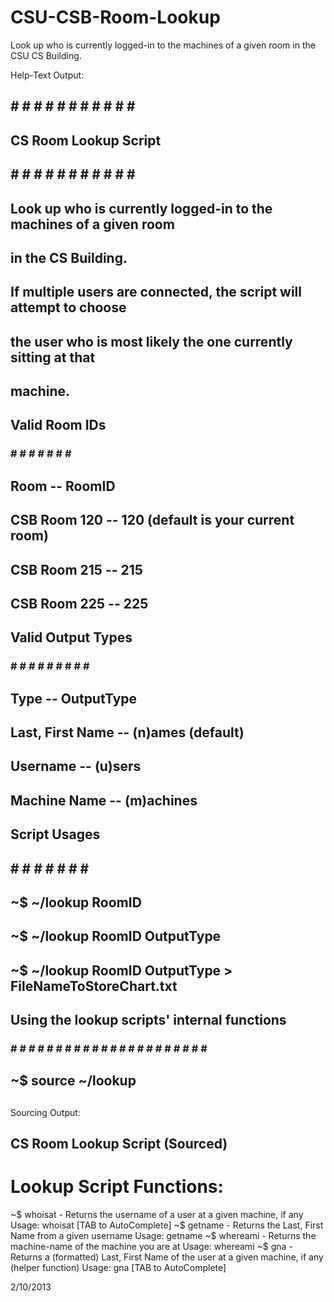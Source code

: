 CSU-CSB-Room-Lookup
===================

 Look up who is currently logged-in to the machines of a given room in the CSU CS Building.
 
 Help-Text Output:
## # # # # # # # # # # # #
## CS Room Lookup Script #
## # # # # # # # # # # # #
##  Look up who is currently logged-in to the machines of a given room
##     in the CS Building.
##
##  If multiple users are connected, the script will attempt to choose
##     the user who is most likely the one currently sitting at that
##     machine.
##
## Valid Room IDs #
### # # # # # # # #
##           Room -- RoomID
##   CSB Room 120 --  120 (default is your current room)
##   CSB Room 215 --  215
##   CSB Room 225 --  225
##
## Valid Output Types #
### # # # # # # # # # #
##              Type -- OutputType
##  Last, First Name -- (n)ames (default)
##          Username -- (u)sers
##      Machine Name -- (m)achines
##
## Script Usages #
## # # # # # # # #
##   ~$ ~/lookup RoomID
##   ~$ ~/lookup RoomID OutputType
##   ~$ ~/lookup RoomID OutputType > FileNameToStoreChart.txt
##
## Using the lookup scripts' internal functions #
### # # # # # # # # # # # # # # # # # # # # # # #
##   ~$ source ~/lookup
##

 Sourcing Output:
## CS Room Lookup Script (Sourced) ##
# Lookup Script Functions:
 ~$ whoisat - Returns the username of a user at a given machine, if any
       Usage: whoisat <machine-name>[TAB to AutoComplete]
 ~$ getname - Returns the Last, First Name from a given username
       Usage: getname <user-name>
 ~$ whereami - Returns the machine-name of the machine you are at
       Usage: whereami
 ~$ gna - Returns a (formatted) Last, First Name of the user at a given machine, if any (helper function)
       Usage: gna <machine-name>[TAB to AutoComplete]

2/10/2013
